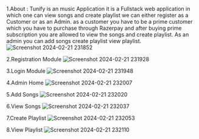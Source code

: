 1.About : 
Tunify is an music Application it is a Fullstack web application in which one can view songs and create playlist we can either register as a Customer or as an Admin. as a customer you have to be a prime customer which you have to purchase through Razerpay and after buying prime subscription you are allowed to view the songs and create playlist. As an admin you can add songs create playlist view playlist.
![Screenshot 2024-02-21 231852](https://github.com/Rajkjain03/Tunefy/assets/103574257/01608a65-d162-49e5-8f23-7081e3e5f2a4)

2.Registration Module
![Screenshot 2024-02-21 231928](https://github.com/Rajkjain03/Tunefy/assets/103574257/4d2edf92-50d7-4d72-bd14-b80f003a76aa)

3.Login Module
![Screenshot 2024-02-21 231948](https://github.com/Rajkjain03/Tunefy/assets/103574257/1a364dc7-7fdf-46d2-a84b-80acbdc8edfe)

4.Admin Home 
![Screenshot 2024-02-21 232007](https://github.com/Rajkjain03/Tunefy/assets/103574257/27510441-967c-47b4-861b-234c183b478e)

5.Add Songs
![Screenshot 2024-02-21 232020](https://github.com/Rajkjain03/Tunefy/assets/103574257/d3e82d8d-324d-4ed7-a590-759a00efbccb)

6.View Songs
![Screenshot 2024-02-21 232037](https://github.com/Rajkjain03/Tunefy/assets/103574257/8771fcd3-51e4-4853-bf93-55edb3fab387)

7.Create Playlist
![Screenshot 2024-02-21 232053](https://github.com/Rajkjain03/Tunefy/assets/103574257/70d2bba3-61ba-4d41-86c2-3803e9d71f03)

8.View Playlist
![Screenshot 2024-02-21 232110](https://github.com/Rajkjain03/Tunefy/assets/103574257/e530051a-7e92-4b30-a282-6e9b73d0ac7d)

